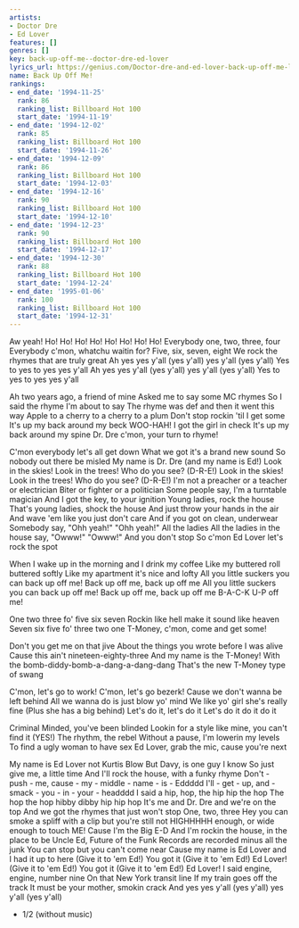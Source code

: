 ```yaml
---
artists:
- Doctor Dre
- Ed Lover
features: []
genres: []
key: back-up-off-me--doctor-dre-ed-lover
lyrics_url: https://genius.com/Doctor-dre-and-ed-lover-back-up-off-me-lyrics
name: Back Up Off Me!
rankings:
- end_date: '1994-11-25'
  rank: 86
  ranking_list: Billboard Hot 100
  start_date: '1994-11-19'
- end_date: '1994-12-02'
  rank: 85
  ranking_list: Billboard Hot 100
  start_date: '1994-11-26'
- end_date: '1994-12-09'
  rank: 86
  ranking_list: Billboard Hot 100
  start_date: '1994-12-03'
- end_date: '1994-12-16'
  rank: 90
  ranking_list: Billboard Hot 100
  start_date: '1994-12-10'
- end_date: '1994-12-23'
  rank: 90
  ranking_list: Billboard Hot 100
  start_date: '1994-12-17'
- end_date: '1994-12-30'
  rank: 88
  ranking_list: Billboard Hot 100
  start_date: '1994-12-24'
- end_date: '1995-01-06'
  rank: 100
  ranking_list: Billboard Hot 100
  start_date: '1994-12-31'
---
```

Aw yeah!
Ho!  Ho!  Ho!  Ho!  Ho!  Ho!  Ho!  Ho!
Everybody one, two, three, four
Everybody c'mon, whatchu waitin for?
Five, six, seven, eight
We rock the rhymes that are truly great
Ah yes yes y'all (yes y'all) yes y'all (yes y'all)
Yes to yes to yes yes y'all
Ah yes yes y'all (yes y'all) yes y'all (yes y'all)
Yes to yes to yes yes y'all

Ah two years ago, a friend of mine
Asked me to say some MC rhymes
So I said the rhyme I'm about to say
The rhyme was def and then it went this way
Apple to a cherry to a cherry to a plum
Don't stop rockin 'til I get some
It's up my back around my beck
WOO-HAH!  I got the girl in check
It's up my back around my spine
Dr. Dre c'mon, your turn to rhyme!


C'mon everybody let's all get down
What we got it's a brand new sound
So nobody out there be misled
My name is Dr. Dre (and my name is Ed!)
Look in the skies!  Look in the trees!
Who do you see?  (D-R-E!)
Look in the skies!  Look in the trees!
Who do you see?  (D-R-E!)
I'm not a preacher or a teacher or electrician
Biter or fighter or a politician
Some people say, I'm a turntable magician
And I got the key, to your ignition
Young ladies, rock the house
That's young ladies, shock the house
And just throw your hands in the air
And wave 'em like you just don't care
And if you got on clean, underwear
Somebody say, "Ohh yeah!"
"Ohh yeah!"  All the ladies
All the ladies in the house say, "Owww!"
"Owww!"  And you don't stop
So c'mon Ed Lover let's rock the spot


When I wake up in the morning and I drink my coffee
Like my buttered roll buttered softly
Like my apartment it's nice and lofty
All you little suckers you can back up off me!
Back up off me, back up off me
All you little suckers you can back up off me!
Back up off me, back up off me
B-A-C-K U-P off me!


One two three fo' five six seven
Rockin like hell make it sound like heaven
Seven six five fo' three two one
T-Money, c'mon, come and get some!


Don't you get me on that jive
About the things you wrote before I was alive
Cause this ain't nineteen-eighty-three
And my name is the T-Money!
With the bomb-diddy-bomb-a-dang-a-dang-dang
That's the new T-Money type of swang


C'mon, let's go to work!
C'mon, let's go bezerk!
Cause we don't wanna be left behind
All we wanna do is just blow yo' mind
We like yo' girl she's really fine
(Plus she has a big behind)
Let's do it, let's do it
Let's do it do it do it


Criminal Minded, you've been blinded
Lookin for a style like mine, you can't find it
(YES!) The rhythm, the rebel
Without a pause, I'm lowerin my levels
To find a ugly woman to have sex
Ed Lover, grab the mic, cause you're next

My name is Ed Lover not Kurtis Blow
But Davy, is one guy I know
So just give me, a little time
And I'll rock the house, with a funky rhyme
Don't - push - me, cause - my - middle - name - is - Eddddd
I'll - get - up, and - smack - you - in - your - headddd
I said a hip, hop, the hip hip the hop
The hop the hop hibby dibby hip hip hop
It's me and Dr. Dre and we're on the top
And we got the rhymes that just won't stop
One, two, three
Hey you can smoke a spliff with a clip but you're still not
HIGHHHHH enough, or wide enough to touch
ME!  Cause I'm the Big E-D
And I'm rockin the house, in the place to be
Uncle Ed, Future of the Funk
Records are recorded minus all the junk
You can stop but you can't come near
Cause my name is Ed Lover and I had it up to here
(Give it to 'em Ed!)  You got it
(Give it to 'em Ed!)  Ed Lover!
(Give it to 'em Ed!)  You got it
(Give it to 'em Ed!)  Ed Lover!
I said engine, engine, number nine
On that New York transit line
If my train goes off the track
It must be your mother, smokin crack
And yes yes y'all (yes y'all) yes y'all (yes y'all)

 - 1/2 (without music)

